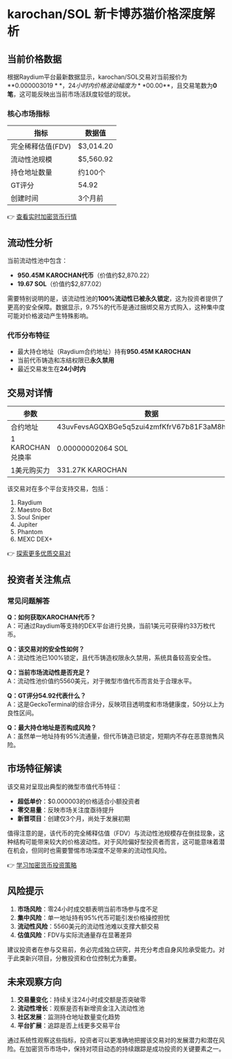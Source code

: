 # karochan/SOL 新卡博苏猫价格深度解析

## 当前价格数据
根据Raydium平台最新数据显示，karochan/SOL交易对当前报价为**$0.000003019**，24小时内价格波动幅度为**0%**。值得关注的是，该交易对的24小时成交额显示为**$0.00**，且交易笔数为**0笔**，这可能反映出当前市场活跃度较低的现状。

### 核心市场指标
| 指标                | 数据值               |
|---------------------|---------------------|
| 完全稀释估值(FDV)    | $3,014.20           |
| 流动性池规模         | $5,560.92           |
| 持仓地址数量         | 约100个             |
| GT评分               | 54.92               |
| 创建时间             | 3个月前             |

👉 [查看实时加密货币行情](https://bit.ly/okx_welcome)

## 流动性分析
当前流动性池中包含：
- **950.45M KAROCHAN代币**（价值约$2,870.22）
- **19.67 SOL**（价值约$2,877.02）

需要特别说明的是，该流动性池的**100%流动性已被永久锁定**，这为投资者提供了更高的安全保障。数据显示，9.75%的代币是通过捆绑交易方式购入，这种集中度可能对价格波动产生特殊影响。

### 代币分布特征
- 最大持仓地址（Raydium合约地址）持有**950.45M KAROCHAN**
- 当前代币铸造和冻结权限已**永久禁用**
- 最近交易发生在**24小时内**

## 交易对详情
| 参数                | 数据                |
|---------------------|---------------------|
| 合约地址            | 43uvFevsAGQXBGe5q5zui4zmfKfrV67b81F3aM8hSY7W |
| 1 KAROCHAN兑换率     | 0.00000002064 SOL     |
| 1美元购买力          | 331.27K KAROCHAN      |

该交易对在多个平台支持交易，包括：
1. Raydium
2. Maestro Bot
3. Soul Sniper
4. Jupiter
5. Phantom
6. MEXC DEX+

👉 [探索更多优质交易对](https://bit.ly/okx_welcome)

## 投资者关注焦点
### 常见问题解答
**Q：如何获取KAROCHAN代币？**  
A：可通过Raydium等支持的DEX平台进行兑换，当前1美元可获得约33万枚代币。

**Q：该交易对的安全性如何？**  
A：流动性池已100%锁定，且代币铸造权限永久禁用，系统具备较高安全性。

**Q：当前市场流动性是否充足？**  
A：流动性池价值约5560美元，对于微型市值代币而言处于合理水平。

**Q：GT评分54.92代表什么？**  
A：这是GeckoTerminal的综合评分，反映项目透明度和市场健康度，50分以上为良性区间。

**Q：最大持仓地址是否构成风险？**  
A：虽然单一地址持有95%流通量，但代币铸造已锁定，短期内不存在恶意抛售风险。

## 市场特征解读
该交易对呈现出典型的微型市值代币特征：
- **超低单价**：$0.000003的价格适合小额投资者
- **零交易量**：反映市场关注度亟待提升
- **新晋项目**：创建仅3个月，尚处于发展初期

值得注意的是，该代币的完全稀释估值（FDV）与流动性池规模存在倒挂现象，这种结构可能带来较大的价格波动性。对于风险偏好型投资者而言，这可能意味着潜在机会，但同时也需要警惕市场深度不足带来的流动性风险。

👉 [学习加密货币投资策略](https://bit.ly/okx_welcome)

## 风险提示
1. **市场风险**：零24小时成交额表明当前市场参与度不足
2. **集中风险**：单一地址持有95%代币可能引发价格操控担忧
3. **流动性风险**：5560美元的流动性池难以支撑大额交易
4. **估值风险**：FDV与实际流通量存在显著差异

建议投资者在参与交易前，务必完成独立研究，并充分考虑自身风险承受能力。对于此类新兴项目，分散投资和仓位控制尤为重要。

## 未来观察方向
1. **交易量变化**：持续关注24小时成交额是否突破零
2. **流动性增长**：观察是否有新增资金注入流动性池
3. **社区发展**：监测持仓地址数量变化趋势
4. **平台扩展**：追踪是否上线更多交易平台

通过系统性观察这些指标，投资者可以更准确地把握该交易对的发展潜力和潜在风险。在加密货币市场中，保持对项目动态的持续跟踪是成功投资的关键要素之一。